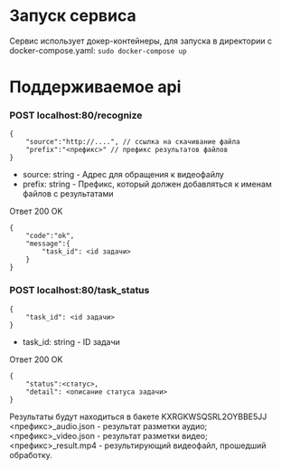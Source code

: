 # Запуск сервиса

Сервис использует докер-контейнеры, для запуска в директории с docker-compose.yaml:
```sudo docker-compose up```

# Поддерживаемое api

### POST localhost:80/recognize

```
{
    "source":"http://....", // ссылка на скачивание файла
    "prefix":"<префикс>" // префикс результатов файлов
}
```

- source:	string	- Адрес для обращения к видеофайлу
- prefix:	string - Префикс, который должен добавляться к именам файлов с результатами
 
Ответ
200 OK
```
{
    "code":"ok", 
    "message":{
        "task_id": <id задачи>
    }
}
```

### POST localhost:80/task_status

```
{
    "task_id": <id задачи>
}
```
- task_id:	string	- ID задачи

Ответ
200 OK
```
{
    "status":<статус>, 
    "detail": <описание статуса задачи>
}
```

Результаты будут находиться в бакете KXRGKWSQSRL2OYBBE5JJ
<префикс>_audio.json  - результат разметки аудио;
<префикс>_video.json  - результат разметки видео;
<префикс>_result.mp4 - результирующий видеофайл, прошедший обработку.